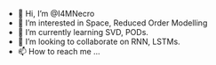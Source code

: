 - 👋 Hi, I’m @I4MNecro
- 👀 I’m interested in Space, Reduced Order Modelling
- 🌱 I’m currently learning SVD, PODs.
- 💞️ I’m looking to collaborate on RNN, LSTMs.
- 📫 How to reach me ...

<!---
I4MNecro/I4MNecro is a ✨ special ✨ repository because its `README.md` (this file) appears on your GitHub profile.
You can click the Preview link to take a look at your changes.
--->
